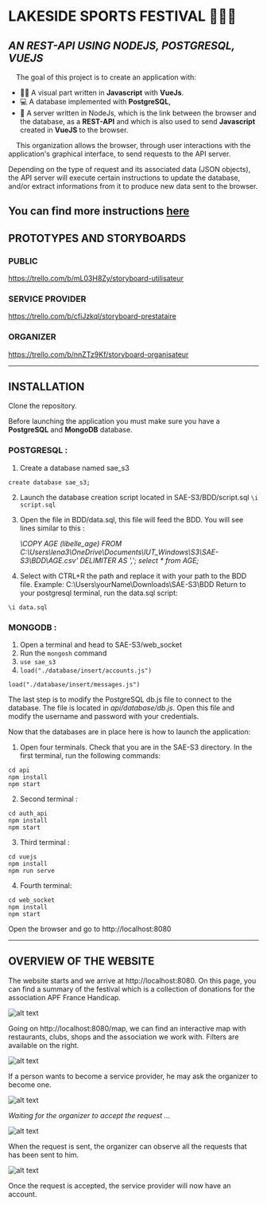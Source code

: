# LAKESIDE SPORTS FESTIVAL 🏊🏼‍♀️

## *AN REST-API USING NODEJS, POSTGRESQL, VUEJS* 
&nbsp;&nbsp;&nbsp;&nbsp;The goal of this project is to create an application with:
- 👩‍💻 A visual part written in **Javascript** with **VueJs**.
- 💻 A database implemented with **PostgreSQL**,
- 💾 A server written in NodeJs, which is the link between the browser and the database, as a **REST-API** and which is also used to send **Javascript** created in **VueJS** to the browser.



&nbsp;&nbsp;&nbsp;&nbsp;This organization allows the browser, through user interactions with the application's graphical interface, to send requests to the API server.
  
Depending on the type of request and its associated data (JSON objects), the API server will execute certain instructions to update the database, and/or extract informations from it to produce new data sent to the browser.

You can find more instructions [here](https://cours-info.iut-bm.univ-fcomte.fr/index.php/menu-cours-s3/sae-dev-appli-avec-bdd/2387-presentation-de-la-sae)
-----------------------------------------------------------------------------------------------------
## PROTOTYPES AND STORYBOARDS

### PUBLIC 

https://trello.com/b/mL03H8Zy/storyboard-utilisateur

### SERVICE PROVIDER
https://trello.com/b/cfiJzkql/storyboard-prestataire

### ORGANIZER 
https://trello.com/b/nnZTz9Kf/storyboard-organisateur

------------------------------------------------------------------------------------------------------

## INSTALLATION

Clone the repository.

Before launching the application you must make sure you have a **PostgreSQL** and **MongoDB** database.

### POSTGRESQL : 
1. Create a database named sae_s3

```create database sae_s3;```

2. Launch the database creation script located in SAE-S3/BDD/script.sql
```\i script.sql```

3. Open the file in BDD/data.sql, this file will feed the BDD. You will see lines similar to this :

	*\COPY AGE (libelle_age) FROM C:\Users\lena3\OneDrive\Documents\IUT_Windows\S3\SAE-S3\BDD\AGE.csv' DELIMITER AS ',';
select * from AGE;*


4. Select with CTRL+R the path and replace it with your path to the BDD file. Example: C:\Users\yourName\Downloads\SAE-S3\BDD
Return to your postgresql terminal, run the data.sql script:

```\i data.sql```

### MONGODB :
1. Open a terminal and head to SAE-S3/web_socket
2. Run the ``mongosh`` command
3. ``use sae_s3``
4. ```load("./database/insert/accounts.js")```

```load("./database/insert/messages.js")```

The last step is to modify the PostgreSQL db.js file to connect to the database. The file is located in *api/database/db.js*. Open this file and modify the username and password with your credentials.

Now that the databases are in place here is how to launch the application:

1. Open four terminals. Check that you are in the SAE-S3 directory.
In the first terminal, run the following commands:

```
cd api
npm install
npm start
```

2. Second terminal : 

```
cd auth_api
npm install
npm start
```
3. Third terminal :
```
cd vuejs
npm install
npm run serve
```

4. Fourth terminal:

```
cd web_socket
npm install
npm start
```

Open the browser and go to http://localhost:8080


------------------------------------------------------------------------------------------------------
## OVERVIEW OF THE WEBSITE

The website starts and we arrive at http://localhost:8080. On this page, you can find a summary of the festival which is a collection of donations for the association APF France Handicap.

<img src="./doc/img/accueil.jpg" alt="alt text"/>

Going on http://localhost:8080/map, we can find an interactive map with restaurants, clubs, shops and the association we work with. Filters are available on the right. 

<img src="./doc/img/map_public.png" alt="alt text"/>

If a person wants to become a service provider, he may ask the organizer to become one.

<img src="./doc/img/deveni_presta.png" alt="alt text"/>

*Waiting for the organizer to accept the request ...*

<img src="./doc/img/etat_inscription.png" alt="alt text"/>

When the request is sent, the organizer can observe all the requests that has been sent to him.

<img src="./doc/img/orga_accept.png" alt="alt text"/> 

Once the request is accepted, the service provider will now have an account.


